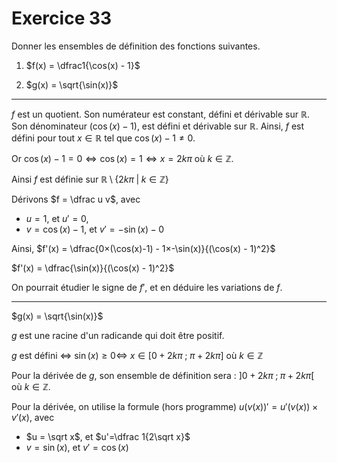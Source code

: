 # Exercice 33

Donner les ensembles de définition des fonctions suivantes. 

1. $f(x) = \dfrac1{\cos(x) - 1}$

2. $g(x) = \sqrt{\sin(x)}$


---

$f$ est un quotient. Son numérateur est constant, défini et dérivable sur $\mathbb R$. Son dénominateur ($\cos(x) - 1$), est défini et dérivable sur $\mathbb R$. Ainsi, $f$ est défini pour tout $x\in\mathbb R$ tel que $\cos(x) - 1\neq 0$.

Or $\cos(x) - 1 = 0 \iff \cos(x) = 1 \iff x = 2k\pi$ où $k\in\mathbb Z$.

Ainsi $f$ est définie sur $\mathbb R \setminus \{ 2k\pi \;|\; k\in\mathbb Z\}$

Dérivons $f = \dfrac u v$, avec
* $u = 1$, et $u'=0$,
* $v=\cos(x) - 1$, et $v'= -\sin(x)- 0$

Ainsi, $f'(x) = \dfrac{0×(\cos(x)-1) - 1×-\sin(x)}{(\cos(x) - 1)^2}$

$f'(x) = \dfrac{\sin(x)}{(\cos(x) - 1)^2}$

On pourrait étudier le signe de $f'$, et en déduire les variations de $f$.


---


$g(x) = \sqrt{\sin(x)}$

$g$ est une racine d'un radicande qui doit être positif.

$g$ est défini $\iff$ $\sin(x)\geqslant 0 \iff$
$x \in [ 0+2k\pi\;;\;\pi+2k\pi]$ où $k\in\mathbb Z$

Pour la dérivée de $g$, son ensemble de définition sera :
$]0+2k\pi\;;\;\pi+2k\pi[$ où $k\in\mathbb Z$.

Pour la dérivée, on utilise la formule (hors programme) $u(v(x))' = u'(v(x))\times v'(x)$, avec
* $u = \sqrt x$, et $u'=\dfrac 1{2\sqrt x}$
* $v = \sin(x)$, et $v'=\cos(x)$